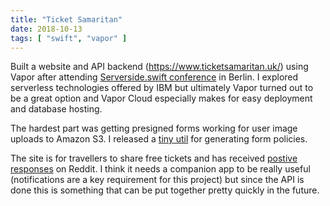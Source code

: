 ```yaml
---
title: "Ticket Samaritan"
date: 2018-10-13
tags: [ "swift", "vapor" ]
---
```


Built a website and API backend (https://www.ticketsamaritan.uk/) using Vapor after attending [Serverside.swift conference](https://www.serversideswift.info/) in Berlin. I explored serverless technologies offered by IBM but ultimately Vapor turned out to be a great option and Vapor Cloud especially makes for easy deployment and database hosting.

The hardest part was getting presigned forms working for user image uploads to Amazon S3. I released a [tiny util](https://github.com/darkfunction/s3policy) for generating form policies.

The site is for travellers to share free tickets and has received [postive responses](https://www.reddit.com/r/Edinburgh/comments/9nkbck/lots_of_posts_about_spare_rail_tickets_here/) on Reddit. I think it needs a companion app to be really useful (notifications are a key requirement for this project) but since the API is done this is something that can be put together pretty quickly in the future.


